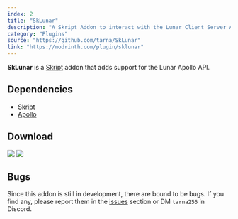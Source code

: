 ```yaml
---
index: 2
title: "SkLunar"
description: "A Skript Addon to interact with the Lunar Client Server API."
category: "Plugins"
source: "https://github.com/tarna/SkLunar"
link: "https://modrinth.com/plugin/sklunar"
---
```


**SkLunar** is a [Skript](https://github.com/SkriptLang/Skript) addon that adds support for the Lunar Apollo API.

## Dependencies
- [Skript](https://github.com/SkriptLang/Skript)
- [Apollo](https://lunarclient.dev/apollo/downloads)

## Download
[<img src="https://cdn.jsdelivr.net/npm/@intergrav/devins-badges@3/assets/cozy/available/modrinth_vector.svg">](https://modrinth.com/plugin/sklunar)
[<img src="https://cdn.jsdelivr.net/npm/@intergrav/devins-badges@3/assets/cozy/available/github_vector.svg">](https://github.com/tarna/SkLunar/releases)

## Bugs
Since this addon is still in development, there are bound to be bugs. If you find any, please report them in the [issues](https://github.com/tarna/SkLunar/issues) section or DM `tarna256` in Discord.